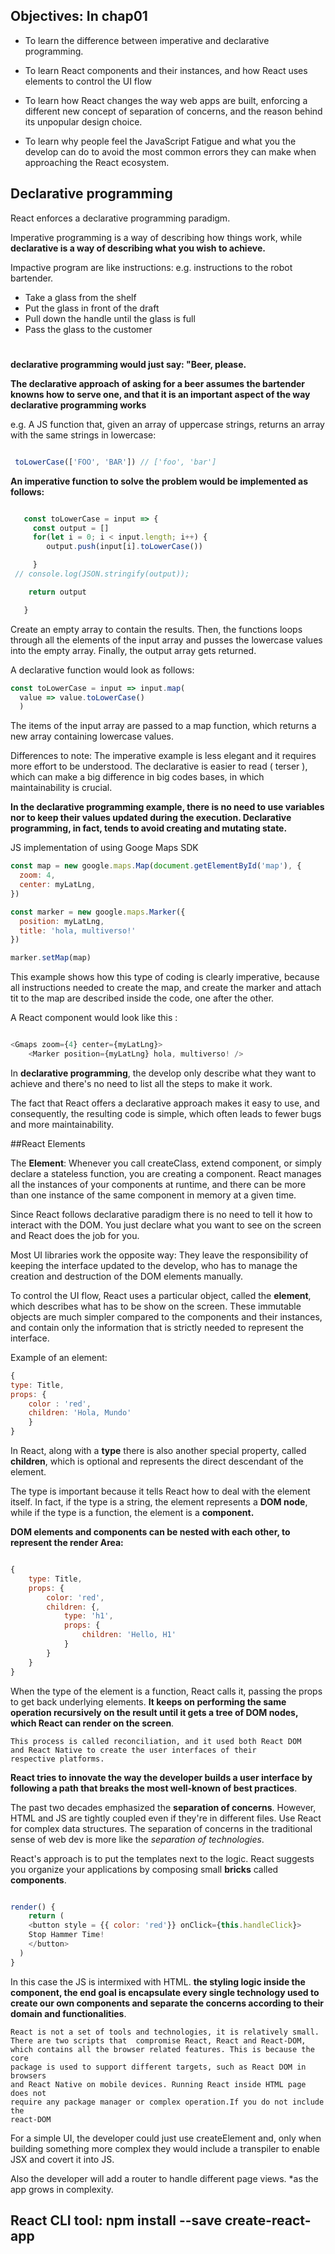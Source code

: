 ## Objectives: In chap01

  * To learn the difference between imperative and declarative programming.

  * To learn React components and their instances, and how React uses elements to control the UI flow

  * To learn how React changes the way web apps are built, enforcing a different new concept of separation of concerns, and the reason behind its unpopular design choice.

  * To learn why people feel the JavaScript Fatigue and what you the develop can do to avoid the most common errors they can make when approaching the React ecosystem.


## Declarative programming

React enforces a declarative programming paradigm.

Imperative programming is a way of describing how things work, while **declarative is a way of describing what you wish to achieve.**

Impactive program are like instructions: e.g. instructions to the robot bartender.

  * Take a glass from the shelf
  * Put the glass in front of the draft
  * Pull down the handle until the glass is full
  * Pass the glass to the customer

#
**declarative programming would just say: "Beer, please.**

**The declarative approach of asking for a beer assumes the bartender knowns how to serve one, and that it is an important aspect of the way declarative programming works**

e.g. A JS function that, given an array of uppercase strings, returns an array with the same strings in lowercase:

```Javascript

 toLowerCase(['FOO', 'BAR']) // ['foo', 'bar']

 ```

**An imperative function to solve the problem would be implemented as follows:**

```Javascript

   const toLowerCase = input => {
     const output = []
     for(let i = 0; i < input.length; i++) {
     	output.push(input[i].toLowerCase())

     }
 //	console.log(JSON.stringify(output));

   	return output

   }
```

Create an empty array to contain the results. Then, the functions loops through all the elements of the input array and pusses the lowercase values into the empty array. Finally, the output array gets returned.

A declarative function would look as follows:

```Javascript
const toLowerCase = input => input.map(
  value => value.toLowerCase()
  )

```
The items of the input array are passed to a map function, which returns a new array containing lowercase values.

Differences to note:
The imperative example is less elegant and it requires more effort to be understood. The declarative is easier to read ( terser ), which can make a big difference in big codes bases, in which maintainability is crucial.

**In the declarative programming example, there is no need to use variables nor to keep their values updated during the execution. Declarative programming, in fact, tends to avoid creating and mutating state.**

JS implementation of using Googe Maps SDK
```Javascript
const map = new google.maps.Map(document.getElementById('map'), {
  zoom: 4,
  center: myLatLng,
})

const marker = new google.maps.Marker({
  position: myLatLng,
  title: 'hola, multiverso!'
})

marker.setMap(map)
```

This example shows how this type of coding is clearly imperative, because all instructions needed to create the map, and create the marker and attach tit to the map are described inside the code, one after the other.

A React component would look like this :

```Javascript

<Gmaps zoom={4} center={myLatLng}>
	<Marker position={myLatLng} hola, multiverso! />

```

In **declarative programming**, the develop only describe what they want to achieve and there's no need to list all the steps to make it work.

The fact that React offers a declarative approach makes it easy to use, and  consequently, the resulting code is simple, which often leads to fewer bugs and more maintainability.


##React Elements

The **Element**: Whenever you call createClass, extend component, or simply declare a stateless function, you are creating a component. React manages all the instances of your components at runtime, and there can be more than one instance of the same component in memory at a given time.

Since React follows declarative paradigm there is no need to tell it how to interact with the DOM. You just declare what you want to see on the screen and React does the job for you.

Most UI libraries work the opposite way: They leave the responsibility of keeping the interface updated to the develop, who has to manage the creation and destruction of the DOM elements manually.

To control the UI flow, React uses a particular object, called the **element**, which describes what has to be show on the screen. These immutable objects are much simpler compared to the components and their instances, and contain only the information that is strictly needed to represent the interface.

Example of an element:

```Javascript
{
type: Title,
props: {
	color : 'red',
	children: 'Hola, Mundo'
	}
}

```

In React, along with a **type** there is also another special property, called **children**, which is optional and represents the direct descendant of the element.

The type is important because it tells React how to deal with the element itself. In fact, if the type is a string, the element represents a **DOM node**, while if the type is a function, the element is a **component.**

**DOM elements and components can be nested with each other, to represent the render Area:**

```Javascript

{
    type: Title,
    props: {
        color: 'red',
        children: {,
            type: 'h1',
            props: {
                children: 'Hello, H1'
            }
        }
    }
}

```

When the type of the element is a function, React calls it, passing the props to get back underlying elements. **It keeps on performing the same operation recursively on the result until it gets a tree of DOM nodes, which React can render on the screen**.

	This process is called reconciliation, and it used both React DOM
	and React Native to create the user interfaces of their
	respective platforms.


**React tries to innovate the way the developer builds a user interface by following a path that breaks the most well-known of best practices**.

The past two decades emphasized the **separation of concerns**. However, HTML and JS are tightly coupled even if they're in different files. Use React for complex data structures. The separation of concerns in the traditional sense of web dev is more like the *separation of technologies*.

React's approach is to put the templates next to the logic. React suggests you organize your applications by composing small **bricks** called **components**.

```Javascript

render() {
	return (
	<button style = {{ color: 'red'}} onClick={this.handleClick}>
	Stop Hammer Time!
	</button>
  )
}

```
In this case the JS is intermixed with HTML. **the styling logic inside the component, the end goal is encapsulate every single technology used to create our own components and separate the concerns according to their domain and functionalities**.


	React is not a set of tools and technologies, it is relatively small.
	There are two scripts that  compromise React, React and React-DOM,
	which contains all the browser related features. This is because the core
	package is used to support different targets, such as React DOM in browsers
	and React Native on mobile devices. Running React inside HTML page does not
	require any package manager or complex operation.If you do not include the
	react-DOM

For a simple UI, the developer could just use createElement and, only when building something more complex they would include a transpiler to enable JSX and covert it into JS.

Also the developer will add a router to handle different page views. *as the app grows in complexity.

## React CLI tool: npm install --save create-react-app

